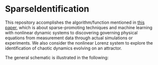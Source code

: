 # SparseIdentification

This repository accomplishes the algorithm/function mentioned in [this paper](https://arxiv.org/abs/1509.03580), which is about sparse-promoting techniques and machine learning with nonlinear dynamic systems to discovering governing physical equations from measurement data through actual simulations or experiments. We also consider the nonlinear Lorenz system to explore the identification of chaotic dynamics evolving on an attractor. 

The general schematic is illustrated in the following: 


